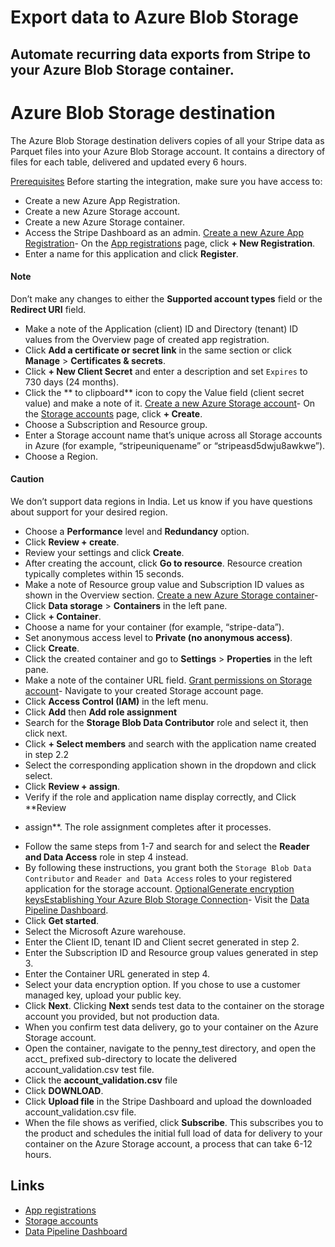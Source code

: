 # Export data to Azure Blob Storage

## Automate recurring data exports from Stripe to your Azure Blob Storage container.

# Azure Blob Storage destination

The Azure Blob Storage destination delivers copies of all your Stripe data as
Parquet files into your Azure Blob Storage account. It contains a directory of
files for each table, delivered and updated every 6 hours.

[Prerequisites](https://docs.stripe.com/stripe-data/access-data-in-warehouse/cloud-storage/azure-blob-storage#prerequisites)
Before starting the integration, make sure you have access to:

- Create a new Azure App Registration.
- Create a new Azure Storage account.
- Create a new Azure Storage container.
- Access the Stripe Dashboard as an admin.
[Create a new Azure App
Registration](https://docs.stripe.com/stripe-data/access-data-in-warehouse/cloud-storage/azure-blob-storage#create-app-registration)-
On the [App
registrations](https://portal.azure.com/#view/Microsoft_AAD_RegisteredApps/ApplicationsListBlade)
page, click **+ New Registration**.
- Enter a name for this application and click **Register**.
#### Note

Don’t make any changes to either the **Supported account types** field or the
**Redirect URI** field.
- Make a note of the Application (client) ID and Directory (tenant) ID values
from the Overview page of created app registration.
- Click **Add a certificate or secret link** in the same section or click
**Manage** > **Certificates & secrets**.
- Click **+ New Client Secret** and enter a description and set `Expires` to 730
days (24 months).
- Click the ** to clipboard** icon to copy the Value field (client secret
value) and make a note of it.
[Create a new Azure Storage
account](https://docs.stripe.com/stripe-data/access-data-in-warehouse/cloud-storage/azure-blob-storage#storage-account)-
On the [Storage
accounts](https://portal.azure.com/#view/HubsExtension/BrowseResource/resourceType/Microsoft.Storage%2FStorageAccounts)
page, click **+ Create**.
- Choose a Subscription and Resource group.
- Enter a Storage account name that’s unique across all Storage accounts in
Azure (for example, “stripeuniquename” or “stripeasd5dwju8awkwe”).
- Choose a Region. 
#### Caution

We don’t support data regions in India. Let us know if you have questions about
support for your desired region.
- Choose a **Performance** level and **Redundancy** option.
- Click **Review + create**.
- Review your settings and click **Create**.
- After creating the account, click **Go to resource**. Resource creation
typically completes within 15 seconds.
- Make a note of Resource group value and Subscription ID values as shown in the
Overview section.
[Create a new Azure Storage
container](https://docs.stripe.com/stripe-data/access-data-in-warehouse/cloud-storage/azure-blob-storage#create-storage-container)-
Click **Data storage** > **Containers** in the left pane.
- Click **+ Container**.
- Choose a name for your container (for example, “stripe-data”).
- Set anonymous access level to **Private (no anonymous access)**.
- Click **Create**.
- Click the created container and go to **Settings** > **Properties** in the
left pane.
- Make a note of the container URL field.
[Grant permissions on Storage
account](https://docs.stripe.com/stripe-data/access-data-in-warehouse/cloud-storage/azure-blob-storage#grant-permissions)-
Navigate to your created Storage account page.
- Click **Access Control (IAM)** in the left menu.
- Click **Add** then **Add role assignment**
- Search for the **Storage Blob Data Contributor** role and select it, then
click next.
- Click **+ Select members** and search with the application name created in
step 2.2
- Select the corresponding application shown in the dropdown and click select.
- Click **Review + assign**.
- Verify if the role and application name display correctly, and Click **Review
+ assign**. The role assignment completes after it processes.
- Follow the same steps from 1-7 and search for and select the **Reader and Data
Access** role in step 4 instead.
- By following these instructions, you grant both the `Storage Blob Data
Contributor` and `Reader and Data Access` roles to your registered application
for the storage account.
[OptionalGenerate encryption
keys](https://docs.stripe.com/stripe-data/access-data-in-warehouse/cloud-storage/azure-blob-storage#generate-encryption-key)[Establishing
Your Azure Blob Storage
Connection](https://docs.stripe.com/stripe-data/access-data-in-warehouse/cloud-storage/azure-blob-storage#establishing-connection)-
Visit the [Data Pipeline
Dashboard](https://dashboard.stripe.com/settings/stripe-data-pipeline).
- Click **Get started**.
- Select the Microsoft Azure warehouse.
- Enter the Client ID, tenant ID and Client secret generated in step 2.
- Enter the Subscription ID and Resource group values generated in step 3.
- Enter the Container URL generated in step 4.
- Select your data encryption option. If you chose to use a customer managed
key, upload your public key.
- Click **Next**. Clicking **Next** sends test data to the container on the
storage account you provided, but not production data.
- When you confirm test data delivery, go to your container on the Azure Storage
account.
- Open the container, navigate to the penny_test directory, and open the acct_
prefixed sub-directory to locate the delivered account_validation.csv test file.
- Click the **account_validation.csv** file
- Click **DOWNLOAD**.
- Click **Upload file** in the Stripe Dashboard and upload the downloaded
account_validation.csv file.
- When the file shows as verified, click **Subscribe**. This subscribes you to
the product and schedules the initial full load of data for delivery to your
container on the Azure Storage account, a process that can take 6-12 hours.

## Links

- [App
registrations](https://portal.azure.com/#view/Microsoft_AAD_RegisteredApps/ApplicationsListBlade)
- [Storage
accounts](https://portal.azure.com/#view/HubsExtension/BrowseResource/resourceType/Microsoft.Storage%2FStorageAccounts)
- [Data Pipeline
Dashboard](https://dashboard.stripe.com/settings/stripe-data-pipeline)